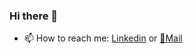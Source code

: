 ### Hi there 👋

- 📫 How to reach me: [Linkedin](https://www.linkedin.com/in/ertklkn/) or [📧Mail](mailto:ert.klkn@gmail.com)

<!--
**ertugrulkalkan/ertugrulkalkan** is a ✨ _special_ ✨ repository because its `README.md` (this file) appears on your GitHub profile.

Here are some ideas to get you started:

- 🔭 I’m currently working on ...
- 🌱 I’m currently learning ...
- 👯 I’m looking to collaborate on ...
- 🤔 I’m looking for help with ...
- 💬 Ask me about ...
- 📫 How to reach me: ...
- 😄 Pronouns: ...
- ⚡ Fun fact: ...
-->
